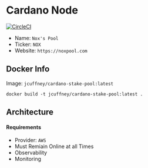 # Cardano Node

[![CircleCI](https://circleci.com/gh/jcuffney/cardano-node.svg?style=svg)](https://circleci.com/gh/jcuffney/cardano-node)

- Name: `Nox's Pool`
- Ticker: `NOX`
- Website: `https://noxpool.com	`

## Docker Info

Image: `jcuffney/cardano-stake-pool:latest`

`docker build -t jcuffney/cardano-stake-pool:latest .` 

## Architecture

#### Requirements

- Provider: `AWS`
- Must Remiain Online at all Times
- Observability
- Monitoring
